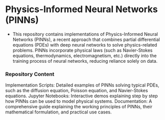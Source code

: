 # Physics-Informed Neural Networks (PINNs)

- This repository contains implementations of Physics-Informed Neural Networks (PINNs), a recent approach that combines partial differential equations (PDEs) with deep neural networks to solve physics-related problems. PINNs incorporate physical laws (such as Navier-Stokes equations, thermodynamics, electromagnetism, etc.) directly into the training process of neural networks, reducing reliance solely on data.

### Repository Content
Implementation Scripts: Detailed examples of PINNs solving typical PDEs, such as the diffusion equation, Poisson equation, and Navier-Stokes equations.
Jupyter Notebooks: Interactive demos explaining step by step how PINNs can be used to model physical systems.
Documentation: A comprehensive guide explaining the working principles of PINNs, their mathematical formulation, and practical use cases.
